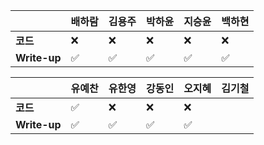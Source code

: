 |              | 배하람             | 김용주             | 박하윤 | 지승윤 | 백하현 |
| ------------ | ------------------ | ------------------ | ------ | ------ | ------ |
| **코드**     | :x:                | :x:                | ❌       | :x:|:x:|
| **Write-up** | :white_check_mark: | :white_check_mark: | :white_check_mark:        |:white_check_mark: |:white_check_mark:|

|              | 유예찬 | 유한영 | 강동인 | 오지혜 | 김기철 |
| ------------ | ------ | ------ | ------ | ------ | ------ |
| **코드**     |:white_check_mark:|:x:|   ❌     |   :x:      |        |
| **Write-up** |:white_check_mark:|:white_check_mark:|   ✅     |  :white_check_mark:      |        |
